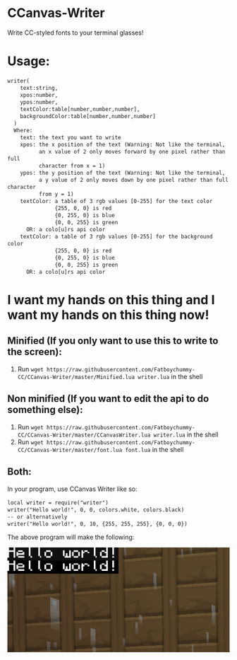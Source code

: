 # CCanvas-Writer

Write CC-styled fonts to your terminal glasses!

# Usage:
```
writer(
    text:string,
    xpos:number,
    ypos:number,
    textColor:table[number,number,number],
    backgroundColor:table[number,number,number]
  )
  Where:
    text: the text you want to write
    xpos: the x position of the text (Warning: Not like the terminal,
          an x value of 2 only moves forward by one pixel rather than full
          character from x = 1)
    ypos: the y position of the text (Warning: Not like the terminal,
          a y value of 2 only moves down by one pixel rather than full character
          from y = 1)
    textColor: a table of 3 rgb values [0-255] for the text color
               {255, 0, 0} is red
               {0, 255, 0} is blue
               {0, 0, 255} is green
      OR: a colo[u]rs api color
    textColor: a table of 3 rgb values [0-255] for the background color
               {255, 0, 0} is red
               {0, 255, 0} is blue
               {0, 0, 255} is green
      OR: a colo[u]rs api color
```

# I want my hands on this thing and I want my hands on this thing now!

## Minified (If you only want to use this to write to the screen):

1. Run `wget https://raw.githubusercontent.com/Fatboychummy-CC/CCanvas-Writer/master/Minified.lua writer.lua` in the shell

## Non minified (If you want to edit the api to do something else):

1. Run `wget https://raw.githubusercontent.com/Fatboychummy-CC/CCanvas-Writer/master/CCanvasWriter.lua writer.lua` in the shell
2. Run `wget https://raw.githubusercontent.com/Fatboychummy-CC/CCanvas-Writer/master/font.lua font.lua` in the shell


## Both:
In your program, use CCanvas Writer like so:
```
local writer = require("writer")
writer("Hello world!", 0, 0, colors.white, colors.black)
-- or alternatively
writer("Hello world!", 0, 10, {255, 255, 255}, {0, 0, 0})
```

The above program will make the following:

![Example image](example.png)
